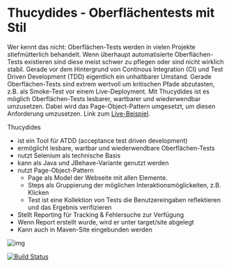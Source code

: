 Thucydides - Oberflächentests mit Stil
=================
Wer kennt das nicht: Oberflächen-Tests werden in vielen Projekte stiefmütterlich behandelt. Wenn überhaupt automatisierte Oberflächen-Tests existieren sind diese meist schwer zu pflegen oder sind nicht wirklich stabil. Gerade vor dem Hintergrund von Continous Integration (CI) und Test Driven Development (TDD) eigentlich ein unhaltbarer Umstand. Gerade Oberflächen-Tests sind extrem wertvoll um kritischen Pfade abzutasten, z.B. als Smoke-Test vor einem Live-Deployment. Mit Thucydides ist es möglich Oberflächen-Tests lesbarer, wartbarer und wiederwendbar umzusetzen. Dabei wird das Page-Object-Pattern umgesetzt, um diesen Anforderung umzusetzen.
Link zum [Live-Beispiel](https://server.holisticon.de/jenkins/job/thucydides_sample/).

Thucydides
* ist ein Tool für ATDD (acceptance test driven development)
* ermöglicht lesbare, wartbar und wiederwendbare Oberflächen-Tests 
* nutzt Selenium als technische Basis
* kann als Java und JBehave-Variante genutzt werden
* nutzt Page-Object-Pattern
    * Page als Model der Webseite mit allen Elemente. 
    * Steps als Gruppierung der möglichen Interaktionsmöglickeiten, z.B. Klicken
    * Test ist eine Kollektion von Tests die Benutzereingaben reflektieren und das Ergebnis verifizieren
* Stellt Reporting für Tracking & Fehlersuche zur Verfügung
* Wenn Report erstellt wurde, wird er unter target/site abgelegt
* Kann auch in Maven-Site eingebunden werden

![img](http://holisticon.github.io/presentations/thucydides/assets/thucydides_demo_7.png)

[![Build Status](https://server.holisticon.de/jenkins/buildStatus/icon?job=thucydides_sample)](https://server.holisticon.de/jenkins/job/thucydides_sample/)
